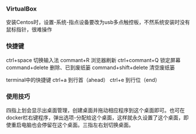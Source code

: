 ### VirtualBox 
安装Centos时，设置-系统-指点设备要改为usb多点触控板，不然系统安装时没有鼠标指针，很难操作

### 快捷键
ctrl+space 切换输入法
commant+R 浏览器刷新
ctrl+commant+Q 锁定屏幕
command+delete 删除、已到废纸篓
command+shift+delete 清空废纸篓

terminal中的快捷键
ctrl+a 到行首（ahead）
ctrl+e 到行位（end）


### 使用技巧
四指上划会显示出桌面管理，创建桌面并拖动相应程序到这个桌面即可。也可在docker栏右键程序，弹出选项-分配给这个桌面，这样就永久设置了这个桌面，即使重启电脑也会停留在这个桌面。三指左右划切换桌面。